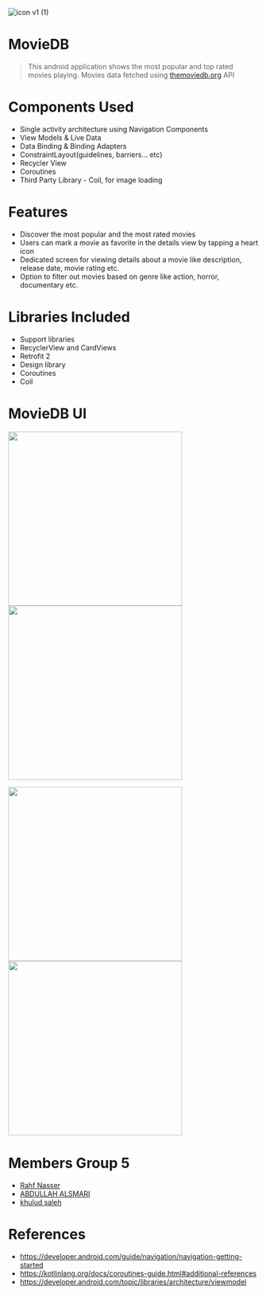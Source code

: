 ![icon v1 (1)](https://user-images.githubusercontent.com/92260346/144331307-fe566ff1-ec13-4469-b0f6-b0b58d398cb6.jpg)

# MovieDB

> This android application shows the most popular and top rated movies playing. Movies data fetched using [themoviedb.org](https://www.themoviedb.org) API

# Components Used
- Single activity architecture using Navigation Components
- View Models & Live Data
- Data Binding & Binding Adapters
- ConstraintLayout(guidelines, barriers... etc)
- Recycler View
- Coroutines
- Third Party Library - Coil, for image loading
# Features
- Discover the most popular and the most rated movies
- Users can mark a movie as favorite in the details view by tapping a heart icon
- Dedicated screen for viewing details about a movie like description, release date, movie rating etc.
- Option to filter out movies based on genre like action, horror, documentary etc.
# Libraries Included
- Support libraries
- RecyclerView and CardViews
- Retrofit 2
- Design library
- Coroutines
- Coil

# MovieDB UI
<img width="350" src="https://user-images.githubusercontent.com/92260346/144331522-3e1d8887-5ae8-46d4-9836-dc7aec98fddd.png"> <img width="350" src="https://user-images.githubusercontent.com/92260346/144797724-a9256cd5-5e84-41da-8556-47c97e5cf738.png">

<img width="350" src="https://user-images.githubusercontent.com/92260346/144797765-517890f6-17eb-480b-aa6b-9cba8da727dc.png"> <img width="350" src="https://user-images.githubusercontent.com/92260346/144797783-c41ea489-34a6-4dc6-8fc7-aaa3b2569992.png">


# Members Group 5
- [Rahf Nasser](https://github.com/RahafNasser-cs)
- [ABDULLAH ALSMARI](https://github.com/Abdullah-Alsmari)
- [khulud saleh](https://github.com/Khulud-Alsharqawi)

# References
- https://developer.android.com/guide/navigation/navigation-getting-started
- https://kotlinlang.org/docs/coroutines-guide.html#additional-references
- https://developer.android.com/topic/libraries/architecture/viewmodel
